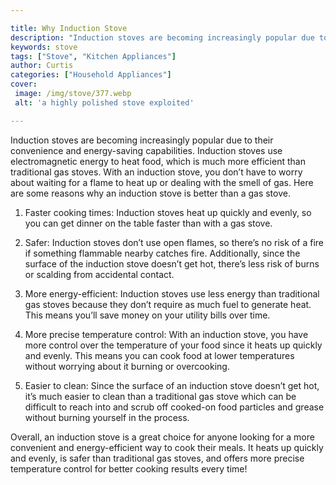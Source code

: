 ```yaml
---

title: Why Induction Stove
description: "Induction stoves are becoming increasingly popular due to their convenience and energy-saving capabilities. Induction stoves use e...learn about it in this post"
keywords: stove
tags: ["Stove", "Kitchen Appliances"]
author: Curtis
categories: ["Household Appliances"]
cover: 
 image: /img/stove/377.webp
 alt: 'a highly polished stove exploited'

---
```


Induction stoves are becoming increasingly popular due to their convenience and energy-saving capabilities. Induction stoves use electromagnetic energy to heat food, which is much more efficient than traditional gas stoves. With an induction stove, you don’t have to worry about waiting for a flame to heat up or dealing with the smell of gas. Here are some reasons why an induction stove is better than a gas stove. 

1. Faster cooking times: Induction stoves heat up quickly and evenly, so you can get dinner on the table faster than with a gas stove. 

2. Safer: Induction stoves don’t use open flames, so there’s no risk of a fire if something flammable nearby catches fire. Additionally, since the surface of the induction stove doesn’t get hot, there’s less risk of burns or scalding from accidental contact. 

3. More energy-efficient: Induction stoves use less energy than traditional gas stoves because they don’t require as much fuel to generate heat. This means you’ll save money on your utility bills over time. 

4. More precise temperature control: With an induction stove, you have more control over the temperature of your food since it heats up quickly and evenly. This means you can cook food at lower temperatures without worrying about it burning or overcooking. 

5. Easier to clean: Since the surface of an induction stove doesn’t get hot, it’s much easier to clean than a traditional gas stove which can be difficult to reach into and scrub off cooked-on food particles and grease without burning yourself in the process. 

Overall, an induction stove is a great choice for anyone looking for a more convenient and energy-efficient way to cook their meals. It heats up quickly and evenly, is safer than traditional gas stoves, and offers more precise temperature control for better cooking results every time!
